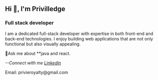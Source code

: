 
<h2 align="left" style="background">Hi 👋, I'm Privilledge</h2>
<h3 align="keft">Full stack developer</h3>
<p>I am a dedicated full-stack developer with expertise in both front-end and back-end technologies. I enjoy building web applications that are not only functional but also visually appealing.</p>💬Ask me about **java and react.
<p><i>--Connect with me <a href="">Linkedin</a></i><p>
<span>Email: privieroyalty@gmail.com</span>


